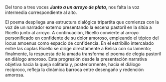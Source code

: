 Del tono a tres voces ***Junto a un arroyo de plata***, nos falta la voz intermedia correspondiente al alto. 

El poema despliega una estructura dialógica tripartita que comienza con la voz de un narrador externo presentando la escena pastoril en la sitúa a Ricello junto al arroyo. A continuación, Ricello convierte al arroyo personificado en confidente de su dolor amoroso, empleando el tópico del locus amoenus como espacio de confidencia. En el estribillo intercalado entre las coplas Ricello se dirige directamente a Belisa con su lamento; finalmente, la respuesta de la amada transforma el poema de elegía pastoril en diálogo amoroso. Esta progresión desde la presentación narrativa objetiva hacia la queja solitaria y, posteriormente, hacia el diálogo recíproco, refleja la dinámica barroca entre desengaño y redención amorosa.
